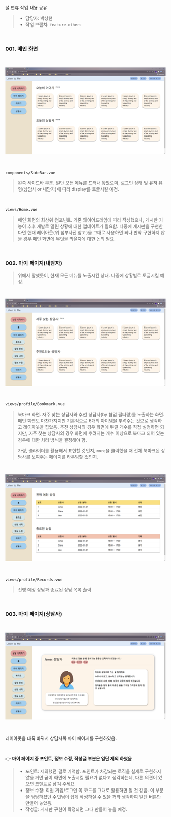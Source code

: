 설 연휴 작업 내용 공유

> * 담당자: 박상현
> * 작업 브랜치: `feature-others`



<br>

### 001. 메인 화면

<br>

![image-20220131210925892](README.assets/image-20220131210925892.png)

<br>

`components/SideBar.vue`

> 왼쪽 사이드바 부분. 일단 모든 메뉴를 드러내 놓았으며, 로그인 상태 및 유저 유형(상담사 or 내담자)에 따라 display를 토글시킬 예정.

<br>

`views/Home.vue`

> 메인 화면의 최상위 컴포넌트. 기존 와이어프레임에 따라 작성했으나, 게시판 기능이 추후 개발로 밀린 상황에 대한 업데이트가 필요함. 나중에 게시판을 구현한다면 현재 레이아웃(위 첨부사진 참고)을 그대로 사용하면 되나 만약 구현하지 않을 경우 메인 화면에 무엇을 띄울지에 대한 논의 필요.





<br>

### 002. 마이 페이지(내담자)

> 위에서 말했듯이, 현재 모든 메뉴를 노출시킨 상태. 나중에 상황별로 토글시킬 예정.

<br>

![image-20220131231803525](README.assets/image-20220131231803525.png)

<br>

`views/profile/Bookmark.vue`

> 북마크 화면. 자주 찾는 상담사와 추천 상담사(by 협업 필터링)를 노출하는 화면. 메인 화면도 마찬가지지만 기본적으로 6개의 아이템을 뿌려주는 것으로 생각하고 레이아웃을 잡았음. 추천 상담사의 경우 화면에 뿌릴 개수를 직접 설정하면 되지만, 자주 찾는 상담사의 경우 화면에 뿌려지는 개수 이상으로 북마크 되어 있는 경우에 대한 처리 방식을 결정해야 함.
>
> 가령, 슬라이더를 활용해서 표현할 것인지, `more`을 클릭했을 때 전체 북마크된 상담사를 보여주는 페이지를 라우팅할 것인지.

<br>

![image-20220131221352444](README.assets/image-20220131221352444.png)

<br>

`views/profile/Records.vue`

> 진행 예정 상담과 종료된 상담 목록 출력



<br>

### 003. 마이 페이지(상담사)

<br>

![image-20220131232123532](README.assets/image-20220131232123532.png)

<br>

레이아웃을 대폭 바꿔서 상담사쪽 마이 페이지를 구현하였음.

<br>

👉 **마이 페이지 중 포인트, 정보 수정, 작성글 부분은 일단 제외 하였음**

> * 포인트: 제외했던 걸로 기억함. 포인트가 차감되는 로직을 실제로 구현하지 않을 거면 굳이 화면에 노출시킬 필요가 없다고 생각하는데, 다른 의견이 있으면 코멘트로 남겨 주세요.
> * 정보 수정: 회원 가입/로그인 쪽 코드를 그대로 활용하면 될 것 같음. 이 부분을 담당하셨던 수민님이 쉽게 작성하실 수 있을 거라 생각하여 일단 버튼만 만들어 놓았음.
> * 작성글: 게시판 구현이 확정되면 그때 만들어 놓을 예정.

<br>